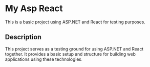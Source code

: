 # My Asp React

This is a basic project using ASP.NET and React for testing purposes.

## Description

This project serves as a testing ground for using ASP.NET and React together. It provides a basic setup and structure for building web applications using these technologies.
